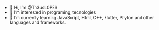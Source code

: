 - 👋 Hi, I’m @Th3usL0PES
- 👀 I’m interested in programing, tecnologies
- 🌱 I’m currently learning JavaScript, Html, C++, Flutter, Phyton and other languages and frameworks.
